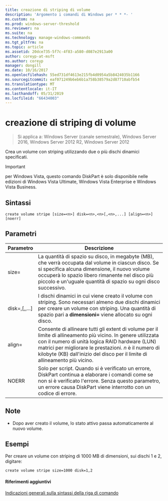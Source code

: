 ```yaml
---
title: creazione di striping di volume
description: 'Argomento i comandi di Windows per * * *- '
ms.custom: na
ms.prod: windows-server-threshold
ms.reviewer: na
ms.suite: na
ms.technology: manage-windows-commands
ms.tgt_pltfrm: na
ms.topic: article
ms.assetid: 20dce735-5f7c-4f83-a580-d087e2913a00
author: coreyp-at-msft
ms.author: coreyp
manager: dongill
ms.date: 10/16/2017
ms.openlocfilehash: 55ed731df4613e215fb4d0954a5b8424035b1166
ms.sourcegitcommit: eaf071249b6eb6b1a758b38579a2d87710abfb54
ms.translationtype: MT
ms.contentlocale: it-IT
ms.lasthandoff: 05/31/2019
ms.locfileid: "66434003"
---
```

# <a name="create-volume-stripe"></a>creazione di striping di volume

>Si applica a: Windows Server (canale semestrale), Windows Server 2016, Windows Server 2012 R2, Windows Server 2012

Crea un volume con striping utilizzando due o più dischi dinamici specificati.  
  
> [!IMPORTANT]  
> per Windows Vista, questo comando DiskPart è solo disponibile nelle edizioni di Windows Vista Ultimate, Windows Vista Enterprise e Windows Vista Business.  
  
  
  
## <a name="syntax"></a>Sintassi  
  
```  
create volume stripe [size=<n>] disk=<n>,<n>[,<n>,...] [align=<n>] [noerr]  
```  
  
## <a name="parameters"></a>Parametri  
  
|         Parametro         |                                                                                                                            Descrizione                                                                                                                            |
|---------------------------|-------------------------------------------------------------------------------------------------------------------------------------------------------------------------------------------------------------------------------------------------------------------|
|         size\=<n>         |             La quantità di spazio su disco, in megabyte \(MB\), che verrà occupata dal volume in ciascun disco. Se si specifica alcuna dimensione, il nuovo volume occuperà lo spazio libero rimanente nel disco più piccolo e un'uguale quantità di spazio su ogni disco successivo.             |
| disk\=<n>,<n>\[,<n>,...\] |                                  I dischi dinamici in cui viene creato il volume con striping. Sono necessari almeno due dischi dinamici per creare un volume con striping. Una quantità di spazio pari a **dimensioni\= <n>**  viene allocato su ogni disco.                                   |
|        align\=<n>         | Consente di allineare tutti gli extent di volume per il limite di allineamento più vicino. In genere utilizzata con il numero di unità logica RAID hardware \(LUN\) matrici per migliorare le prestazioni. *n* è il numero di kilobyte \(KB\) dall'inizio del disco per il limite di allineamento più vicino. |
|           NOERR           |                               Solo per script. Quando si è verificato un errore, DiskPart continua a elaborare i comandi come se non si è verificato l'errore. Senza questo parametro, un errore causa DiskPart viene interrotto con un codice di errore.                                |
  
## <a name="remarks"></a>Note  
  
-   Dopo aver creato il volume, lo stato attivo passa automaticamente al nuovo volume.  
  
## <a name="BKMK_examples"></a>Esempi  
Per creare un volume con striping di 1000 MB di dimensioni, sui dischi 1 e 2, digitare:  
  
```  
create volume stripe size=1000 disk=1,2  
```  
  
#### <a name="additional-references"></a>Riferimenti aggiuntivi  
[Indicazioni generali sulla sintassi della riga di comando](command-line-syntax-key.md)  
  

  

